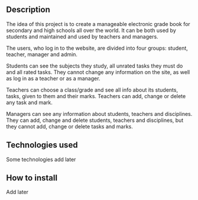 <h2>Description</h2>
<p>
The idea of this project is to create a
manageable electronic grade book for
secondary and high schools all over the world.
It can be both used by students and maintained
and used by teachers and managers.
</p>
<p>
The users, who log in to the
website, are divided into four groups: student,
teacher, manager and admin.
</p>
<p>
Students can see the subjects they study,
all unrated tasks they must do and all
rated tasks. They cannot change any information
on the site, as well as log in as a teacher
or as a manager.
</p>
<p>
Teachers can choose a class/grade and see all info
about its students, tasks, given to them and
their marks. Teachers can add, change or delete
any task and mark.
</p>
<p>
Managers can see any information about students,
teachers and disciplines. They can add, change
and delete students, teachers and disciplines,
but they cannot add, change or delete tasks
and marks.
</p>

<h2>Technologies used</h2>
<p>Some technologies add later</p>

<h2>How to install</h2>
<p>Add later</p>
